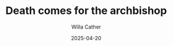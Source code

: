 ---
author:
- Willa Cather
cover_image: https://covers.openlibrary.org/b/id/6833506-L.jpg
date: '2025-04-20'
original_publication_date: '1971'
title: Death comes for the archbishop
---